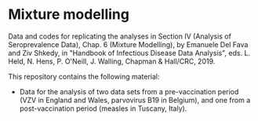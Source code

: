 # Mixture modelling

Data and codes for replicating the analyses in Section IV (Analysis of Seroprevalence Data), Chap. 6 (Mixture Modelling), by Emanuele Del Fava and Ziv Shkedy, in "Handbook of Infectious Disease Data Analysis", eds. L. Held, N. Hens, P. O'Neill, J. Walling, Chapman & Hall/CRC, 2019.

This repository contains the following material:
- Data for the analysis of two data sets from a pre-vaccination period (VZV in England and Wales, parvovirus B19 in Belgium), and one from a post-vaccination period (measles in Tuscany, Italy).

